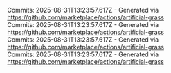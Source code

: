Commits: 2025-08-31T13:23:57.617Z - Generated via https://github.com/marketplace/actions/artificial-grass
<br>
Commits: 2025-08-31T13:23:57.617Z - Generated via https://github.com/marketplace/actions/artificial-grass
<br>
Commits: 2025-08-31T13:23:57.617Z - Generated via https://github.com/marketplace/actions/artificial-grass
<br>
Commits: 2025-08-31T13:23:57.617Z - Generated via https://github.com/marketplace/actions/artificial-grass
<br>
